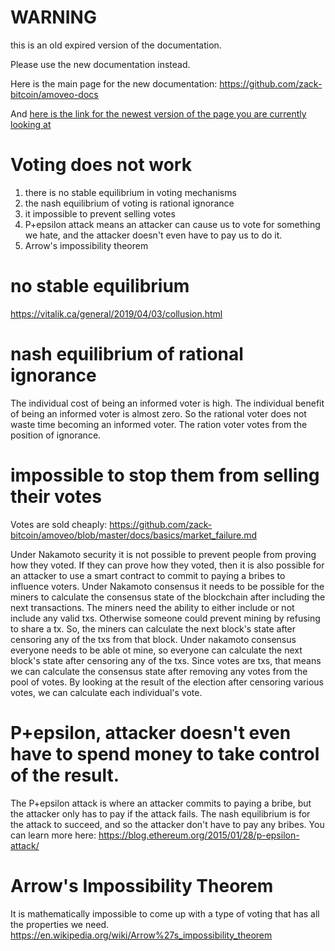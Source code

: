 WARNING
========

this is an old expired version of the documentation.

Please use the new documentation instead. 

Here is the main page for the new documentation: https://github.com/zack-bitcoin/amoveo-docs 

And [here is the link for the newest version of the page you are currently looking at](https://github.com/zack-bitcoin/amoveo-docs/blob/master//design/voting_in_blockchains.md)

Voting does not work
==========

1) there is no stable equilibrium in voting mechanisms
2) the nash equilibrium of voting is rational ignorance
3) it impossible to prevent selling votes
4) P+epsilon attack means an attacker can cause us to vote for something we hate, and the attacker doesn't even have to pay us to do it.
5) Arrow's impossibility theorem


no stable equilibrium
==========
https://vitalik.ca/general/2019/04/03/collusion.html


nash equilibrium of rational ignorance
=========
The individual cost of being an informed voter is high. The individual benefit of being an informed voter is almost zero. So the rational voter does not waste time becoming an informed voter. The ration voter votes from the position of ignorance.

impossible to stop them from selling their votes
========
Votes are sold cheaply: https://github.com/zack-bitcoin/amoveo/blob/master/docs/basics/market_failure.md

Under Nakamoto security it is not possible to prevent people from proving how they voted. If they can prove how they voted, then it is also possible for an attacker to use a smart contract to commit to paying a bribes to influence voters.
Under Nakamoto consensus it needs to be possible for the miners to calculate the consensus state of the blockchain after including the next transactions.
The miners need the ability to either include or not include any valid txs. Otherwise someone could prevent mining by refusing to share a tx.
So, the miners can calculate the next block's state after censoring any of the txs from that block.
Under nakamoto consensus everyone needs to be able ot mine, so everyone can calculate the next block's state after censoring any of the txs.
Since votes are txs, that means we can calculate the consensus state after removing any votes from the pool of votes.
By looking at the result of the election after censoring various votes, we can calculate each individual's vote.

P+epsilon, attacker doesn't even have to spend money to take control of the result.
========
The P+epsilon attack is where an attacker commits to paying a bribe, but the attacker only has to pay if the attack fails.
The nash equilibrium is for the attack to succeed, and so the attacker don't have to pay any bribes.
You can learn more here:
https://blog.ethereum.org/2015/01/28/p-epsilon-attack/

Arrow's Impossibility Theorem
======
It is mathematically impossible to come up with a type of voting that has all the properties we need.
https://en.wikipedia.org/wiki/Arrow%27s_impossibility_theorem

